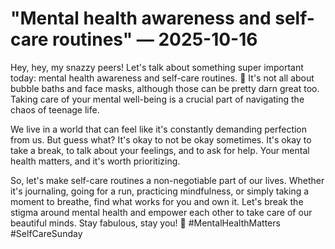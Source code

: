 # "Mental health awareness and self-care routines" — 2025-10-16

Hey, hey, my snazzy peers! Let's talk about something super important today: mental health awareness and self-care routines. 🌟 It's not all about bubble baths and face masks, although those can be pretty darn great too. Taking care of your mental well-being is a crucial part of navigating the chaos of teenage life.

We live in a world that can feel like it's constantly demanding perfection from us. But guess what? It's okay to not be okay sometimes. It's okay to take a break, to talk about your feelings, and to ask for help. Your mental health matters, and it's worth prioritizing.

So, let's make self-care routines a non-negotiable part of our lives. Whether it's journaling, going for a run, practicing mindfulness, or simply taking a moment to breathe, find what works for you and own it. Let's break the stigma around mental health and empower each other to take care of our beautiful minds. Stay fabulous, stay you! 💖 #MentalHealthMatters #SelfCareSunday